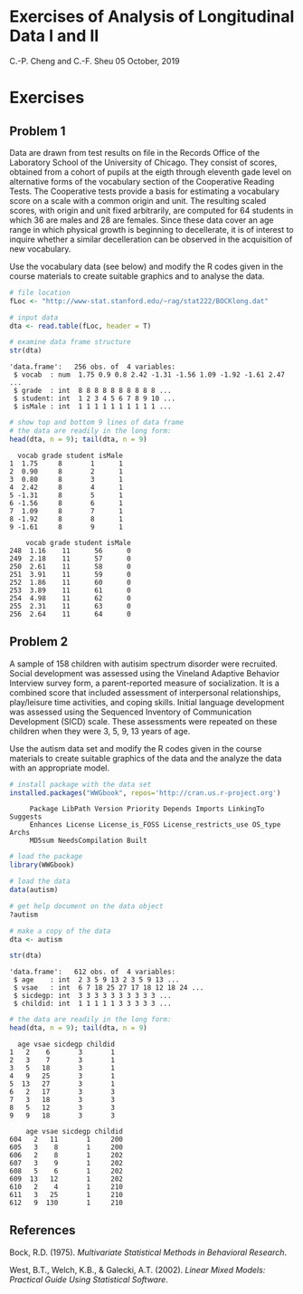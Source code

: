 **Exercises of Analysis of Longitudinal Data I and II**
================
C.-P. Cheng and C.-F. Sheu
05 October, 2019

# Exercises

## Problem 1

Data are drawn from test results on file in the Records Office of the
Laboratory School of the University of Chicago. They consist of scores,
obtained from a cohort of pupils at the eigth through eleventh gade
level on alternative forms of the vocabulary section of the Cooperative
Reading Tests. The Cooperative tests provide a basis for estimating a
vocabulary score on a scale with a common origin and unit. The resulting
scaled scores, with origin and unit fixed arbitrarily, are computed for
64 students in which 36 are males and 28 are females. Since these data
cover an age range in which physical growth is beginning to decellerate,
it is of interest to inquire whether a similar decelleration can be
observed in the acquisition of new vocabulary.

Use the vocabulary data (see below) and modify the R codes given in the
course materials to create suitable graphics and to analyse the data.

``` r
# file location
fLoc <- "http://www-stat.stanford.edu/~rag/stat222/BOCKlong.dat"
```

``` r
# input data
dta <- read.table(fLoc, header = T)
```

``` r
# examine data frame structure
str(dta)
```

    'data.frame':   256 obs. of  4 variables:
     $ vocab  : num  1.75 0.9 0.8 2.42 -1.31 -1.56 1.09 -1.92 -1.61 2.47 ...
     $ grade  : int  8 8 8 8 8 8 8 8 8 8 ...
     $ student: int  1 2 3 4 5 6 7 8 9 10 ...
     $ isMale : int  1 1 1 1 1 1 1 1 1 1 ...

``` r
# show top and bottom 9 lines of data frame
# the data are readily in the long form:
head(dta, n = 9); tail(dta, n = 9)
```

``` 
  vocab grade student isMale
1  1.75     8       1      1
2  0.90     8       2      1
3  0.80     8       3      1
4  2.42     8       4      1
5 -1.31     8       5      1
6 -1.56     8       6      1
7  1.09     8       7      1
8 -1.92     8       8      1
9 -1.61     8       9      1
```

``` 
    vocab grade student isMale
248  1.16    11      56      0
249  2.18    11      57      0
250  2.61    11      58      0
251  3.91    11      59      0
252  1.86    11      60      0
253  3.89    11      61      0
254  4.98    11      62      0
255  2.31    11      63      0
256  2.64    11      64      0
```

## Problem 2

A sample of 158 children with autisim spectrum disorder were recruited.
Social development was assessed using the Vineland Adaptive Behavior
Interview survey form, a parent-reported measure of socialization. It is
a combined score that included assessment of interpersonal
relationships, play/leisure time activities, and coping skills. Initial
language development was assessed using the Sequenced Inventory of
Communication Development (SICD) scale. These assessments were repeated
on these children when they were 3, 5, 9, 13 years of age.

Use the autism data set and modify the R codes given in the course
materials to create suitable graphics of the data and the analyze the
data with an appropriate model.

``` r
# install package with the data set
installed.packages("WWGbook", repos='http://cran.us.r-project.org')
```

``` 
     Package LibPath Version Priority Depends Imports LinkingTo Suggests
     Enhances License License_is_FOSS License_restricts_use OS_type Archs
     MD5sum NeedsCompilation Built
```

``` r
# load the package
library(WWGbook)

# load the data
data(autism)
```

``` r
# get help document on the data object
?autism
```

``` r
# make a copy of the data
dta <- autism
```

``` r
str(dta)
```

    'data.frame':   612 obs. of  4 variables:
     $ age    : int  2 3 5 9 13 2 3 5 9 13 ...
     $ vsae   : int  6 7 18 25 27 17 18 12 18 24 ...
     $ sicdegp: int  3 3 3 3 3 3 3 3 3 3 ...
     $ childid: int  1 1 1 1 1 3 3 3 3 3 ...

``` r
# the data are readily in the long form:
head(dta, n = 9); tail(dta, n = 9)
```

``` 
  age vsae sicdegp childid
1   2    6       3       1
2   3    7       3       1
3   5   18       3       1
4   9   25       3       1
5  13   27       3       1
6   2   17       3       3
7   3   18       3       3
8   5   12       3       3
9   9   18       3       3
```

``` 
    age vsae sicdegp childid
604   2   11       1     200
605   3    8       1     200
606   2    8       1     202
607   3    9       1     202
608   5    6       1     202
609  13   12       1     202
610   2    4       1     210
611   3   25       1     210
612   9  130       1     210
```

## References

Bock, R.D. (1975). *Multivariate Statistical Methods in Behavioral
Research*.

West, B.T., Welch, K.B., & Galecki, A.T. (2002). *Linear Mixed Models:
Practical Guide Using Statistical Software*.

